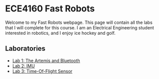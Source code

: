 # ECE4160 Fast Robots

Welcome to my Fast Robots webpage. This page will contain all the labs that I will complete for this course. I am an Electrical Engineering student interested in robotics, and I enjoy ice hockey and golf.

## Laboratories

* [Lab 1: The Artemis and Bluetooth](./Lab1.md)
* [Lab 2: IMU](./Lab2.md)
* [Lab 3: Time-Of-Flight Sensor](./Lab3.md)


